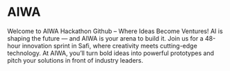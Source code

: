 # AIWA
Welcome to AIWA Hackathon Github – Where Ideas Become Ventures! AI is shaping the future — and AIWA is your arena to build it. Join us for a 48-hour innovation sprint in Safi, where creativity meets cutting-edge technology. At AIWA, you’ll turn bold ideas into powerful prototypes and pitch your solutions in front of industry leaders.
